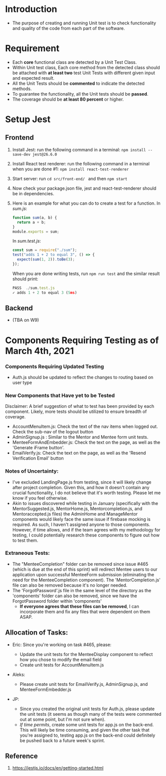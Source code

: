 # Introduction

- The purpose of creating and running Unit test is to check functionality and quality of the code from each part of the software.

# Requirement

- Each **core** functional class are detected by a Unit Test Class.
- Within Unit test class, Each core method from the detected class should be attached with **at least two** test Unit Tests with different given input and expected result.
- All the Unit Tests should be **commented** to indicate the detected methods.
- To guarantee the functionality, all the Unit tests should be **passed**.
- The coverage should be **at least 80 percent** or higher.

# Setup Jest

## Frontend

1. Install Jest: run the following command in a terminal:
   `npm install --save-dev jest@26.6.0`
2. Install React test renderer: run the following command in a terminal when you are done #1:
   `npm install react-test-renderer`
3. Start server:
   run `cd src/front-end/ ` and then `npm start`
4. Now check your package.json file, jest and react-test-renderer should be in dependencies.
5. Here is an example for what you can do to create a test for a function.
   In _sum.js_:

   ```javascript
   function sum(a, b) {
     return a + b;
   }
   module.exports = sum;
   ```

   In _sum.test.js_:

   ```javascript
   const sum = require("./sum");
   test("adds 1 + 2 to equal 3", () => {
     expect(sum(1, 2)).toBe(3);
   });
   ```

   When you are done writing tests, run `npm run test` and the similar result should print:

   ```javascript
   PASS  ./sum.test.js
   ✓ adds 1 + 2 to equal 3 (5ms)
   ```

## Backend

- (TBA on W9)

# Components Requiring Testing as of March 4th, 2021

### Components Requiring Updated Testing

- Auth.js should be updated to reflect the changes to routing based on user type

### New Components that Have yet to be Tested

Disclaimer: A brief suggestion of what to test has been provided by each component. Likely, more tests should be utilized to ensure breadth of coverage.

- AccountMenuItem.js: Check the text of the nav items when logged out. Check the sub-nav of the logout button
- AdminSignup.js : Similar to the Mentor and Mentee form unit tests.
- MenteeFormAndEmbedder.js: Check the text on the page, as well as the 'Generate iFrame button'.
- EmailVerify.js: Check the text on the page, as well as the 'Resend Verification Email' button

### Notes of Uncertainty:

- I've excluded LandingPage.js from testing, since it will likely change after project completion. Given this, and how it doesn't contain any crucial functionality, I do not believe that it's worth testing. Please let me know if you feel otherwise.
- Akin to issues discovered while testing in January (specifically with the MentorSuggested.js, MentorHome.js, Mentorcompletion.js, and Mentoraccepted.js files) the AdminHome and ManageMentor components would likely face the same issue if firebase mocking is required. As such, I haven't assigned anyone to those components. However, if time allows, and if the team agrees with my methodology for testing, I could potentially research these components to figure out how to test them.

### Extraneous Tests:

- The "MenteeCompletion" folder can be removed since issue #465 (which is due at the end of this sprint) will redirect Mentee users to our application upon successful MenteeForm submission (eliminating the need for the MenteeCompletion component). The 'MentorCompletion.js' file can also be removed because it's no longer needed.
- The 'ForgotPassword'.js file in the same level of the directory as the 'components' folder can also be removed, since we have the ForgotPassword folder within 'components'
  - **If everyone agrees that these files can be removed**, I can incorporate them and fix any files that were dependent on them ASAP.

## Allocation of Tasks:

- Eric: Since you're working on task #465, please:

  - Update the unit tests for the MenteeDisplay component to reflect how you chose to modify the email field
  - Create unit tests for AccountMenuItem.js

- Aleks:

  - Please create unit tests for EmailVerify.js, AdminSignup.js, and MenteeFormEmbedder.js

- JP:
  - Since you created the original unit tests for Auth.js, please update the unit tests (it seems as though many of the tests were commented out at some point, but I'm not sure when).
  - _If time permits_, create some unit tests for app.js on the back-end. This will likely be time consuming, and given the other task that you're assigned to, testing app.js on the back-end could definitely be pushed back to a future week's sprint.

## Reference

1. https://jestjs.io/docs/en/getting-started.html
